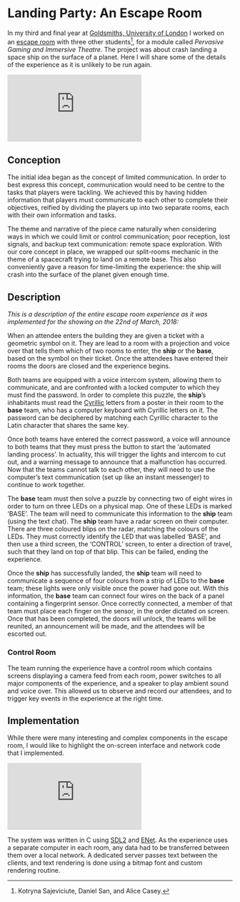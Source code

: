 # Landing Party: An Escape Room
In my third and final year at [Goldsmiths, University of London](https://www.gold.ac.uk/) I worked on an [escape room](https://en.wikipedia.org/wiki/Escape_room) with three other students[^1], for a module called *Pervasive Gaming and Immersive Theatre*. The project was about crash landing a space ship on the surface of a planet. Here I will share some of the details of the experience as it is unlikely to be run again.

<iframe src="https://www.youtube-nocookie.com/embed/BITzAWG2GfA" frameborder="0" allow="autoplay; encrypted-media" allowfullscreen></iframe>

## Conception
The initial idea began as the concept of limited communication. In order to best express this concept, communication would need to be centre to the tasks that players were tackling. We achieved this by having hidden information that players must communicate to each other to complete their objectives, reified by dividing the players up into two separate rooms, each with their own information and tasks.

The theme and narrative of the piece came naturally when considering ways in which we could limit or control communication; poor reception, lost signals, and backup text communication: remote space exploration. With our core concept in place, we wrapped our split-rooms mechanic in the theme of a spacecraft trying to land on a remote base. This also conveniently gave a reason for time-limiting the experience: the ship will crash into the surface of the planet given enough time.


## Description
*This is a description of the entire escape room experience as it was implemented for the showing on the 22nd of March, 2018:*

When an attendee enters the building they are given a ticket with a geometric symbol on it. They are lead to a room with a projection and voice over that tells them which of two rooms to enter, the **ship** or the **base**, based on the symbol on their ticket. Once the attendees have entered their rooms the doors are closed and the experience begins.

Both teams are equipped with a voice intercom system, allowing them to communicate, and are confronted with a locked computer to which they must find the password. In order to complete this puzzle, the **ship**’s inhabitants must read the [Cyrillic](https://en.wikipedia.org/wiki/Cyrillic_script) letters from a poster in their room to the **base** team, who has a computer keyboard with Cyrillic letters on it. The password can be deciphered by matching each Cyrillic character to the Latin character that shares the same key.

Once both teams have entered the correct password, a voice will announce to both teams that they must press the button to start the ‘automated landing process’. In actuality, this will trigger the lights and intercom to cut out, and a warning message to announce that a malfunction has occurred. Now that the teams cannot talk to each other, they will need to use the computer’s text communication (set up like an instant messenger) to continue to work together.

The **base** team must then solve a puzzle by connecting two of eight wires in order to turn on three LEDs on a physical map. One of these LEDs is marked ‘BASE’. The team will need to communicate this information to the **ship** team (using the text chat). The **ship** team have a radar screen on their computer. There are three coloured blips on the radar, matching the colours of the LEDs. They must correctly identify the LED that was labelled ‘BASE’, and then use a third screen, the ‘CONTROL’ screen, to enter a direction of travel, such that they land on top of that blip. This can be failed, ending the experience.

Once the **ship** has successfully landed, the **ship** team will need to communicate a sequence of four colours from a strip of LEDs to the **base** team; these lights were only visible once the power had gone out. With this information, the **base** team can connect four wires on the back of a panel containing a fingerprint sensor. Once correctly connected, a member of that team must place each finger on the sensor, in the order dictated on screen. Once that has been completed, the doors will unlock, the teams will be reunited, an announcement will be made, and the attendees will be escorted out.

### Control Room
The team running the experience have a control room which contains screens displaying a camera feed from each room, power switches to all major components of the experience, and a speaker to play ambient sound and voice over. This allowed us to observe and record our attendees, and to trigger key events in the experience at the right time.

## Implementation
While there were many interesting and complex components in the escape room, I would like to highlight the on-screen interface and network code that I implemented.

<iframe src="https://www.youtube-nocookie.com/embed/lhiUzz0yYzQ" frameborder="0" allow="autoplay; encrypted-media" allowfullscreen></iframe>

The system was written in C using [SDL2](https://libsdl.org/) and [ENet](http://enet.bespin.org/). As the experience uses a separate computer in each room, any data had to be transferred between them over a local network. A dedicated server passes text between the clients, and text rendering is done using a bitmap font and custom rendering routine.

[^1]: Kotryna Sajeviciute, Daniel San, and Alice Casey.
